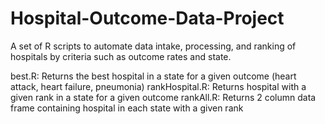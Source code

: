 # Hospital-Outcome-Data-Project
A set of R scripts to automate data intake, processing, and ranking of hospitals by criteria such as outcome rates and state.

best.R: Returns the best hospital in a state for a given outcome (heart attack, heart failure, pneumonia)
rankHospital.R: Returns hospital with a given rank in a state for a given outcome
rankAll.R: Returns 2 column data frame containing hospital in each state with a given rank
